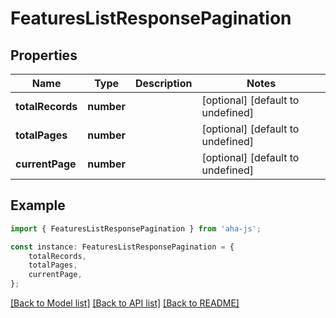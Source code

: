 # FeaturesListResponsePagination


## Properties

Name | Type | Description | Notes
------------ | ------------- | ------------- | -------------
**totalRecords** | **number** |  | [optional] [default to undefined]
**totalPages** | **number** |  | [optional] [default to undefined]
**currentPage** | **number** |  | [optional] [default to undefined]

## Example

```typescript
import { FeaturesListResponsePagination } from 'aha-js';

const instance: FeaturesListResponsePagination = {
    totalRecords,
    totalPages,
    currentPage,
};
```

[[Back to Model list]](../README.md#documentation-for-models) [[Back to API list]](../README.md#documentation-for-api-endpoints) [[Back to README]](../README.md)
